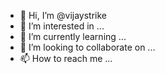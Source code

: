 - 👋 Hi, I’m @vijaystrike
- 👀 I’m interested in ...
- 🌱 I’m currently learning ...
- 💞️ I’m looking to collaborate on ...
- 📫 How to reach me ...

<!---
vijaystrike/vijaystrike is a ✨ special ✨ repository because its `README.md` (this file) appears on your GitHub profile.
You can click the Preview link to take a look at your changes.
--->
